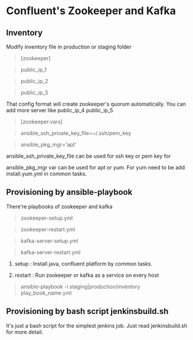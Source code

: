 # Confluent's Zookeeper and Kafka

## Inventory
Modify inventory file in production or staging folder

> [zookeeper]

> public_ip_1

> public_ip_2

> public_ip_3

That config format will create zookeeper's quorum automatically.
You can add more server like public_ip_4 public_ip_5

> [zookeeper:vars]

> ansible_ssh_private_key_file=~/.ssh/pem_key

> ansible_pkg_mgr='apt'

ansible_ssh_private_key_file can be used for ssh key or pem key for

ansible_pkg_mgr var can be used for apt or yum. For yum need to be add install.yum.yml in common tasks.

## Provisioning by ansible-playbook
There're playbooks of zookeeper and kafka

> zookeeper-setup.yml

> zookeeper-restart.yml

> kafka-server-setup.yml

> kafka-server-restart.yml

1. setup : Install java, confluent platform by common tasks.

2. restart : Run zookeeper or kafka as a service on every host

> ansible-playbook -i staging|production/inventory play_book_name.yml

## Provisioning by bash script jenkinsbuild.sh

It's just a bash script for the simplest jenkins job. Just read jenkinsbuild.sh for more detail.
